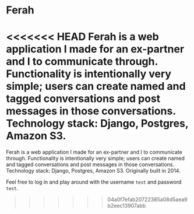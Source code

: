 # Ferah 

<<<<<<< HEAD
Ferah is a web application I made for an ex-partner and I to communicate through. Functionality is intentionally very simple; users can create named and tagged conversations and post messages in those conversations. Technology stack: Django, Postgres, Amazon S3.
=======
Ferah is a web application I made for an ex-partner and I to communicate through. Functionality is intentionally very simple; users can create named and tagged conversations and post messages in those conversations. Technology stack: Django, Postgres, Amazon S3. Originally built in 2014.

Feel free to log in and play around with the username `test` and password `test`.
>>>>>>> 04a0f7efab20722385a08d5aea9b2eec13907abb
